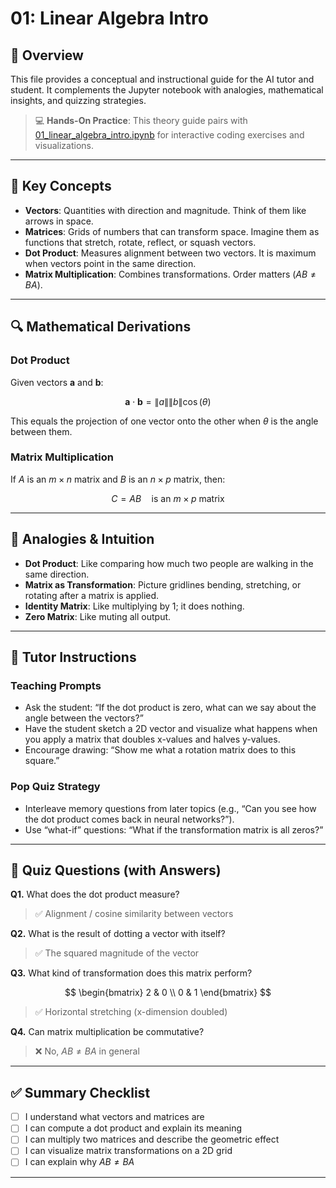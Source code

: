 # 01: Linear Algebra Intro

## 📘 Overview
This file provides a conceptual and instructional guide for the AI tutor and student. It complements the Jupyter notebook with analogies, mathematical insights, and quizzing strategies.

> 💻 **Hands-On Practice**: This theory guide pairs with [01_linear_algebra_intro.ipynb](01_linear_algebra_intro.ipynb) for interactive coding exercises and visualizations.

---

## 🧠 Key Concepts
- **Vectors**: Quantities with direction and magnitude. Think of them like arrows in space.
- **Matrices**: Grids of numbers that can transform space. Imagine them as functions that stretch, rotate, reflect, or squash vectors.
- **Dot Product**: Measures alignment between two vectors. It is maximum when vectors point in the same direction.
- **Matrix Multiplication**: Combines transformations. Order matters ($AB \ne BA$).

---

## 🔍 Mathematical Derivations

### Dot Product
Given vectors **a** and **b**:

$$
\mathbf{a} \cdot \mathbf{b} = \|a\| \|b\| \cos(\theta)
$$

This equals the projection of one vector onto the other when $\theta$ is the angle between them.

### Matrix Multiplication
If $A$ is an $m \times n$ matrix and $B$ is an $n \times p$ matrix, then:

$$
C = AB \quad \text{is an } m \times p \text{ matrix}
$$

---

## 🎨 Analogies & Intuition
- **Dot Product**: Like comparing how much two people are walking in the same direction.
- **Matrix as Transformation**: Picture gridlines bending, stretching, or rotating after a matrix is applied.
- **Identity Matrix**: Like multiplying by 1; it does nothing.
- **Zero Matrix**: Like muting all output.

---

## 🎯 Tutor Instructions

### Teaching Prompts
- Ask the student: “If the dot product is zero, what can we say about the angle between the vectors?”
- Have the student sketch a 2D vector and visualize what happens when you apply a matrix that doubles x-values and halves y-values.
- Encourage drawing: “Show me what a rotation matrix does to this square.”

### Pop Quiz Strategy
- Interleave memory questions from later topics (e.g., “Can you see how the dot product comes back in neural networks?”).
- Use “what-if” questions: “What if the transformation matrix is all zeros?”

---

## 🧪 Quiz Questions (with Answers)

**Q1.** What does the dot product measure?  
> ✅ Alignment / cosine similarity between vectors

**Q2.** What is the result of dotting a vector with itself?  
> ✅ The squared magnitude of the vector

**Q3.** What kind of transformation does this matrix perform?

$$
\begin{bmatrix} 2 & 0 \\ 0 & 1 \end{bmatrix}
$$

> ✅ Horizontal stretching (x-dimension doubled)

**Q4.** Can matrix multiplication be commutative?  
> ❌ No, $AB \ne BA$ in general

---

## ✅ Summary Checklist

- [ ] I understand what vectors and matrices are
- [ ] I can compute a dot product and explain its meaning
- [ ] I can multiply two matrices and describe the geometric effect
- [ ] I can visualize matrix transformations on a 2D grid
- [ ] I can explain why $AB \ne BA$

---
